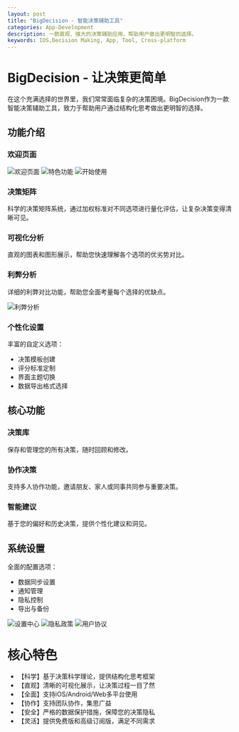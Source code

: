 ```yaml
---
layout: post
title: "BigDecision - 智能决策辅助工具"
categories: App-Development
description: 一款直观、强大的决策辅助应用，帮助用户做出更明智的选择。
keywords: IOS,Decision Making, App, Tool, Cross-platform
---
```


# BigDecision - 让决策更简单

在这个充满选择的世界里，我们常常面临复杂的决策困境。BigDecision作为一款智能决策辅助工具，致力于帮助用户通过结构化思考做出更明智的选择。

## 功能介绍

### 欢迎页面
![欢迎页面](../images/posts/BigDecision/home_ios.png)
![特色功能](../images/posts/BigDecision/welcome_ios.png)
![开始使用](../images/posts/BigDecision/results.png)

### 决策矩阵
科学的决策矩阵系统，通过加权标准对不同选项进行量化评估，让复杂决策变得清晰可见。

### 可视化分析
直观的图表和图形展示，帮助您快速理解各个选项的优劣势对比。

### 利弊分析
详细的利弊对比功能，帮助您全面考量每个选择的优缺点。

![利弊分析](../images/posts/BigDecision/details_3.png)

### 个性化设置
丰富的自定义选项：
- 决策模板创建
- 评分标准定制
- 界面主题切换
- 数据导出格式选择


## 核心功能

### 决策库
保存和管理您的所有决策，随时回顾和修改。


### 协作决策
支持多人协作功能，邀请朋友、家人或同事共同参与重要决策。

### 智能建议
基于您的偏好和历史决策，提供个性化建议和洞见。

## 系统设置

全面的配置选项：
- 数据同步设置
- 通知管理
- 隐私控制
- 导出与备份

![设置中心](../images/posts/BigDecision/settings_ios.png)
![隐私政策](../images/posts/BigDecision/privacy.png)
![用户协议](../images/posts/BigDecision/user_guides.png)

# 核心特色

- 【科学】基于决策科学理论，提供结构化思考框架
- 【直观】清晰的可视化展示，让决策过程一目了然
- 【全面】支持iOS/Android/Web多平台使用
- 【协作】支持团队协作，集思广益
- 【安全】严格的数据保护措施，保障您的决策隐私
- 【灵活】提供免费版和高级订阅版，满足不同需求
